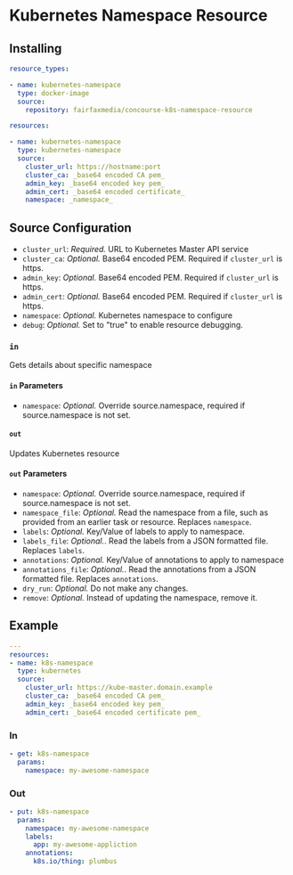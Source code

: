 # Kubernetes Namespace Resource

## Installing

```yaml
resource_types:

- name: kubernetes-namespace
  type: docker-image
  source:
    repository: fairfaxmedia/concourse-k8s-namespace-resource

resources:

- name: kubernetes-namespace
  type: kubernetes-namespace
  source:
    cluster_url: https://hostname:port
    cluster_ca: _base64 encoded CA pem_
    admin_key: _base64 encoded key pem_
    admin_cert: _base64 encoded certificate_
    namespace: _namespace_
```

## Source Configuration

* `cluster_url`: *Required.* URL to Kubernetes Master API service
* `cluster_ca`: *Optional.* Base64 encoded PEM. Required if `cluster_url` is https.
* `admin_key`: *Optional.* Base64 encoded PEM. Required if `cluster_url` is https.
* `admin_cert`: *Optional.* Base64 encoded PEM. Required if `cluster_url` is https.
* `namespace`: *Optional.* Kubernetes namespace to configure
* `debug`: *Optional.* Set to "true" to enable resource debugging.

### `in`

Gets details about specific namespace

#### `in` Parameters

* `namespace`: *Optional.* Override source.namespace, required if source.namespace is not set.

#### `out`

Updates Kubernetes resource

#### `out` Parameters

* `namespace`: *Optional.* Override source.namespace, required if source.namespace is not set.
* `namespace_file`: *Optional.* Read the namespace from a file, such as provided from an earlier task or resource. Replaces `namespace`.
* `labels`: *Optional.* Key/Value of labels to apply to namespace.
* `labels_file`: *Optional.*. Read the labels from a JSON formatted file. Replaces `labels`.
* `annotations`: *Optional.* Key/Value of annotations to apply to namespace
* `annotations_file`: *Optional.*. Read the annotations from a JSON formatted file. Replaces `annotations`.
* `dry_run`: *Optional.* Do not make any changes.
* `remove`: *Optional.* Instead of updating the namespace, remove it.

## Example

```yaml
---
resources:
- name: k8s-namespace
  type: kubernetes
  source:
    cluster_url: https://kube-master.domain.example
    cluster_ca: _base64 encoded CA pem_
    admin_key: _base64 encoded key pem_
    admin_cert: _base64 encoded certificate pem_
```

### In

```yaml
- get: k8s-namespace
  params:
    namespace: my-awesome-namespace
```

### Out

```yaml
- put: k8s-namespace
  params:
    namespace: my-awesome-namespace
    labels:
      app: my-awesome-appliction
    annotations:
      k8s.io/thing: plumbus
```
